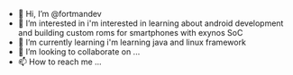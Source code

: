 - 👋 Hi, I’m @fortmandev
- 👀 I’m interested in i'm interested in learning about android development and building custom roms for smartphones with exynos SoC
- 🌱 I’m currently learning i'm learning java and linux framework
- 💞️ I’m looking to collaborate on ...
- 📫 How to reach me ...

<!---
fortmandev/fortmandev is a ✨ special ✨ repository because its `README.md` (this file) appears on your GitHub profile.
You can click the Preview link to take a look at your changes.
--->
